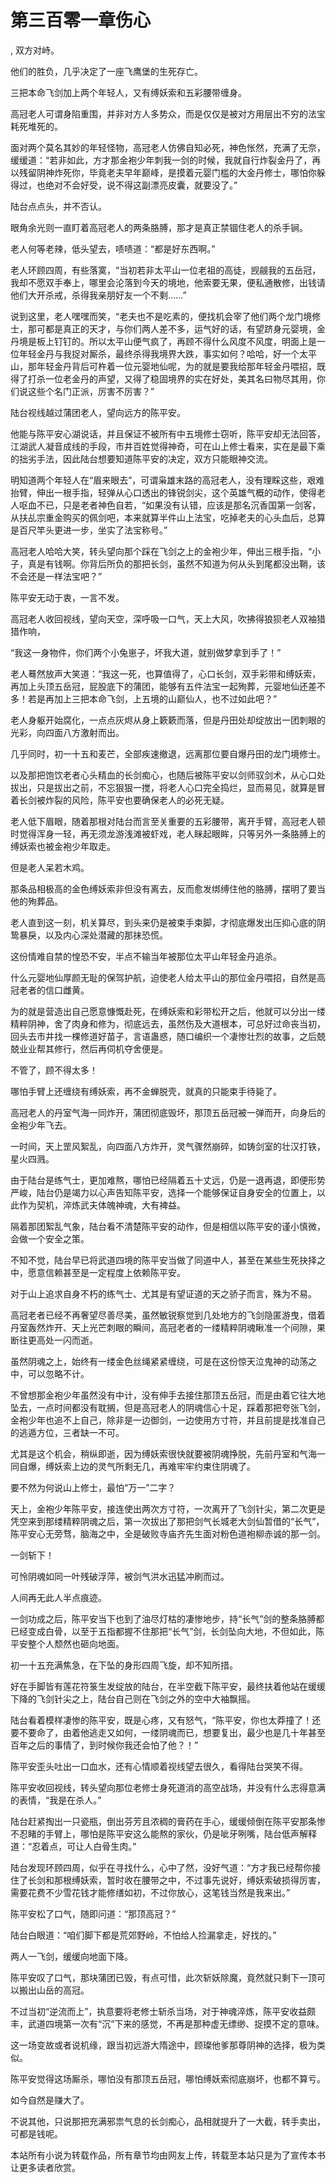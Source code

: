 # 第三百零一章伤心
,  双方对峙。
   他们的胜负，几乎决定了一座飞鹰堡的生死存亡。
   三把本命飞剑加上两个年轻人，又有缚妖索和五彩腰带缠身。
   高冠老人可谓身陷重围，并非对方人多势众，而是仅仅是被对方用层出不穷的法宝耗死堆死的。
   面对两个莫名其妙的年轻怪物，高冠老人仿佛自知必死，神色怅然，充满了无奈，缓缓道：“若非如此，方才那金袍少年刺我一剑的时候，我就自行炸裂金丹了，再以残留阴神炸死你，毕竟老夫早年巅峰，是摸着元婴门槛的大金丹修士，哪怕你躲得过，也绝对不会好受，说不得这副漂亮皮囊，就要没了。”
   陆台点点头，并不否认。
   眼角余光则一直盯着高冠老人的两条胳膊，那才是真正禁锢住老人的杀手锏。
   老人何等老辣，低头望去，啧啧道：“都是好东西啊。”
   老人环顾四周，有些落寞，“当初若非太平山一位老祖的高徒，觊觎我的五岳冠，我却不愿双手奉上，哪里会沦落到今天的境地，他索要无果，便私通散修，出钱请他们大开杀戒，杀得我亲朋好友一个不剩……”
   说到这里，老人嘿嘿而笑，“老夫也不是吃素的，便找机会宰了他们两个龙门境修士，那可都是真正的天才，与你们两人差不多，运气好的话，有望跻身元婴境，金丹境是板上钉钉的。所以太平山便气疯了，再顾不得什么风度不风度，明面上是一位年轻金丹与我捉对厮杀，最终杀得我境界大跌，事实如何？哈哈，好一个太平山，那年轻金丹背后可杵着一位元婴地仙呢，为的就是要我给那年轻金丹喂招，既得了打杀一位老金丹的声望，又得了稳固境界的实在好处，美其名曰物尽其用，你们说这些个名门正派，厉害不厉害？”
   陆台视线越过蒲团老人，望向远方的陈平安。
   他能与陈平安心湖说话，并且保证不被所有中五境修士窃听，陈平安却无法回答，江湖武人凝音成线的手段，市井百姓觉得神奇，可在山上修士看来，实在是最下乘的拙劣手法，因此陆台想要知道陈平安的决定，双方只能眼神交流。
   明知道两个年轻人在“眉来眼去”，可谓枭雄末路的高冠老人，没有理睬这些，艰难抬臂，伸出一根手指，轻弹从心口透出的锋锐剑尖，这个英雄气概的动作，使得老人呕血不已，只是老者神色自若，“如果没有认错，应该是那名沉香国第一剑客，从扶乩宗重金购买的佩剑吧，本来就算半件山上法宝，吃掉老夫的心头血后，总算是百尺竿头更进一步，坐实了法宝称号。”
   高冠老人哈哈大笑，转头望向那个踩在飞剑之上的金袍少年，伸出三根手指，“小子，真是有钱啊。你背后所负的那把长剑，虽然不知道为何从头到尾都没出鞘，该不会还是一样法宝吧？”
   陈平安无动于衷，一言不发。
   高冠老人收回视线，望向天空，深呼吸一口气，天上大风，吹拂得狼狈老人双袖猎猎作响，
   “我这一身物件，你们两个小兔崽子，坏我大道，就别做梦拿到手了！”
   老人蓦然放声大笑道：“我这一死，也算值得了，心口长剑，双手彩带和缚妖索，再加上头顶五岳冠，屁股底下的蒲团，能够有五件法宝一起殉葬，元婴地仙还差不多！若是再加上三把本命飞剑，上五境的山巅仙人，也不过如此吧？”
   老人身躯开始腐化，一点点灰烬从身上簌簌而落，但是丹田处却绽放出一团刺眼的光彩，向四面八方激射而出。
   几乎同时，初一十五和麦芒，全部疾速撤退，远离那位要自爆丹田的龙门境修士。
   以及那把饱饮老者心头精血的长剑痴心，也随后被陈平安以剑师驭剑术，从心口处拔出，只是拔出之前，不忘狠狠一搅，将老人心口完全捣烂，显而易见，就算是冒着长剑被炸裂的风险，陈平安也要确保老人的必死无疑。
   老人低下眉眼，随着那根对陆台而言至关重要的五彩腰带，离开手臂，高冠老人顿时觉得浑身一轻，再无须龙游浅滩被虾戏，老人眯起眼眸，只等另外一条胳膊上的缚妖索也被金袍少年取走。
   但是老人呆若木鸡。
   那条品相极高的金色缚妖索非但没有离去，反而愈发绑缚住他的胳膊，摆明了要当他的殉葬品。
   老人直到这一刻，机关算尽，到头来仍是被束手束脚，才彻底爆发出压抑心底的阴鸷暴戾，以及内心深处潜藏的那抹恐慌。
   这份情难自禁的惶恐不安，半点不输当年被那位太平山年轻金丹追杀。
   什么元婴地仙厚颜无耻的保驾护航，迫使老人给太平山的那位金丹喂招，自然是高冠老者的信口雌黄。
   为的就是营造出自己愿意慷慨赴死，在缚妖索和彩带松开之后，他就可以分出一缕精粹阴神，舍了肉身和修为，彻底远去，虽然伤及大道根本，可总好过命丧当初，回头去市井找一棵修道好苗子，言语蛊惑，随口编织一个凄惨壮烈的故事，之后兢兢业业帮其修行，然后再伺机夺舍便是。
   不管了，顾不得太多！
   哪怕手臂上还缠绕有缚妖索，再不金蝉脱壳，就真的只能束手待毙了。
   高冠老人的丹室气海一同炸开，蒲团彻底毁坏，那顶五岳冠被一弹而开，向身后的金袍少年飞去。
   一时间，天上罡风絮乱，向四面八方炸开，灵气骤然崩碎，如铸剑室的壮汉打铁，星火四溅。
   由于陆台是练气士，更加难熬，哪怕已经隔着五十丈远，仍是一退再退，即便形势严峻，陆台仍是竭力以心声告知陈平安，选择一个能够保证自身安全的位置上，以此作为契机，淬炼武夫体魄神魂，大有裨益。
   隔着那团絮乱气象，陆台看不清楚陈平安的动作，但是相信以陈平安的谨小慎微，会做一个安全之策。
   不知不觉，陆台早已将武道四境的陈平安当做了同道中人，甚至在某些生死抉择之中，愿意信赖甚至是一定程度上依赖陈平安。
   对于山上追求自身不朽的练气士、尤其是有望证道的天之骄子而言，殊为不易。
   高冠老者已经不再奢望尽善尽美，虽然敏锐察觉到几处地方的飞剑隐匿游曳，借着丹室轰然炸开、天上光芒刺眼的瞬间，高冠老者的一缕精粹阴魂瞅准一个间隙，果断往更高处一闪而逝。
   虽然阴魂之上，始终有一缕金色丝绳紧紧缠绕，可是在这份惊天泣鬼神的动荡之中，可以忽略不计。
   不曾想那金袍少年虽然没有中计，没有伸手去接住那顶五岳冠，而是由着它往大地坠去，一点时间都没有耽搁，但是高冠老人的阴魂信心十足，踩着那把夸张飞剑，金袍少年也追不上自己，除非是一边御剑，一边使用方寸符，并且前提是找准自己的逃遁方位，三者缺一不可。
   尤其是这个机会，稍纵即逝，因为缚妖索很快就要被阴魂挣脱，先前丹室和气海一同自爆，缚妖索上边的灵气所剩无几，再难牢牢约束住阴魂了。
   要不然为何说山上修士，最怕“万一”二字？
   天上，金袍少年陈平安，接连使出两次方寸符，一次离开了飞剑针尖，第二次更是凭空来到那缕精粹阴魂之后，第一次拔出了那把剑气长城老大剑仙暂借的“长气”，陈平安心无旁骛，脑海之中，全是破败寺庙齐先生面对粉色道袍柳赤诚的那一剑。
   一剑斩下！
   可怜阴魂如同一叶残破浮萍，被剑气洪水迅猛冲刷而过。
   人间再无此人半点痕迹。
   一剑功成之后，陈平安当下也到了油尽灯枯的凄惨地步，持“长气”剑的整条胳膊都已经变成白骨，以至于五指都握不住那把“长气”剑，长剑坠向大地，不但如此，陈平安整个人颓然也砸向地面。
   初一十五充满焦急，在下坠的身形四周飞旋，却不知所措。
   好在手脚皆有莲花符箓生发绽放的陆台，在半空截下陈平安，最终扶着他站在缓缓下降的飞剑针尖之上，陆台自己则在飞剑之外的空中大袖飘摇。
   陆台看着模样凄惨的陈平安，既是心疼，又有怒气，“陈平安，你也太莽撞了！还要不要命了，由着他逃走又如何，一缕阴魂而已，想要复出，最少也是几十年甚至百年之后的事情了，到时候你我还会怕了他？！”
   陈平安歪头吐出一口血水，还有心情顺着视线望去很久，看得陆台哭笑不得。
   陈平安收回视线，转头望向那位老修士身死道消的高空战场，并没有什么志得意满的表情，“我是在杀人。”
   陆台赶紧掏出一只瓷瓶，倒出芬芳且浓稠的膏药在手心，缓缓倾倒在陈平安那条惨不忍睹的手臂上，哪怕是陈平安这么能熬的家伙，仍是呲牙咧嘴，陆台低声解释道：“忍着点，可让人白骨生肉。”
   陆台发现环顾四周，似乎在寻找什么，心中了然，没好气道：“方才我已经帮你接住了长剑和那根缚妖索，暂时收在腰带之中，不过事先说好，缚妖索破损得厉害，需要花费不少雪花钱才能修缮如初，不过你放心，这笔钱当然是我来出。”
   陈平安松了口气，随即问道：“那顶高冠？”
   陆台白眼道：“咱们脚下都是荒郊野岭，不怕给人捡漏拿走，好找的。”
   两人一飞剑，缓缓向地面下降。
   陈平安叹了口气，那块蒲团已毁，有点可惜，此次斩妖除魔，竟然就只剩下一顶可以搬出山岳的高冠。
   不过当初“逆流而上”，执意要将老修士斩杀当场，对于神魂淬炼，陈平安收益颇丰，武道四境第一次有“沉”下来的感觉，不再是那种虚无缥缈、捉摸不定的意味。
   这一场变故或者说机缘，跟当初远游大隋途中，顾璨他爹那尊阴神的选择，极为类似。
   陈平安觉得这场厮杀，哪怕没有那顶五岳冠，哪怕缚妖索彻底崩坏，也都不算亏。
   如今自然是赚大了。
   不说其他，只说那把充满邪祟气息的长剑痴心，品相就提升了一大截，转手卖出，可都是钱呢。
  本站所有小说为转载作品，所有章节均由网友上传，转载至本站只是为了宣传本书让更多读者欣赏。